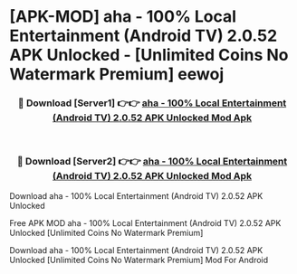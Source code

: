 # [APK-MOD] aha - 100% Local Entertainment (Android TV) 2.0.52 APK Unlocked - [Unlimited Coins No Watermark Premium] eewoj



<div align="center">
<h3>🔴 Download [Server1] 👉👉 <a href="https://momento.my/?title=aha_-_100%_Local_Entertainment_(Android_TV)_2.0.52_APK_Unlocked">aha - 100% Local Entertainment (Android TV) 2.0.52 APK Unlocked Mod Apk</a></h3><br>

<h3>🔴 Download [Server2] 👉👉 <a href="https://momento.my/?title=aha_-_100%_Local_Entertainment_(Android_TV)_2.0.52_APK_Unlocked">aha - 100% Local Entertainment (Android TV) 2.0.52 APK Unlocked Mod Apk</a></h3>
</div>



Download aha - 100% Local Entertainment (Android TV) 2.0.52 APK Unlocked 

Free APK MOD aha - 100% Local Entertainment (Android TV) 2.0.52 APK Unlocked [Unlimited Coins No Watermark Premium]

Download aha - 100% Local Entertainment (Android TV) 2.0.52 APK Unlocked [Unlimited Coins No Watermark Premium] Mod For Android
